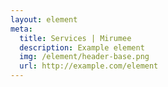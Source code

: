 ```yaml
---
layout: element
meta:
  title: Services | Mirumee
  description: Example element
  img: /element/header-base.png
  url: http://example.com/element
---
```

